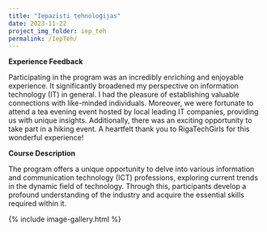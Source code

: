 ```yaml
---
title: "Iepazīsti tehnoloģijas"
date: 2023-11-22
project_img_folder: iep_teh
permalink: /IepTeh/
---
```


**Experience Feedback**

Participating in the program was an incredibly enriching and enjoyable experience. It significantly broadened my perspective on information technology (IT) in general. I had the pleasure of establishing valuable connections with like-minded individuals. Moreover, we were fortunate to attend a tea evening event hosted by local leading IT companies, providing us with unique insights. Additionally, there was an exciting opportunity to take part in a hiking event. A heartfelt thank you to RigaTechGirls for this wonderful experience!

**Course Description**

The program offers a unique opportunity to delve into various information and communication technology (ICT) professions, exploring current trends in the dynamic field of technology. Through this, participants develop a profound understanding of the industry and acquire the essential skills required within it.


{% include image-gallery.html %}
